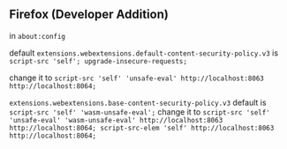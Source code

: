 
## Firefox (Developer Addition)
in `about:config` 

default `extensions.webextensions.default-content-security-policy.v3` is `script-src 'self'; upgrade-insecure-requests;`

change it to `script-src 'self' 'unsafe-eval' http://localhost:8063 http://localhost:8064;`


`extensions.webextensions.base-content-security-policy.v3`
default is
`script-src 'self' 'wasm-unsafe-eval';`
change it to `script-src 'self' 'unsafe-eval' 'wasm-unsafe-eval' http://localhost:8063 http://localhost:8064; script-src-elem 'self' http://localhost:8063 http://localhost:8064;`
